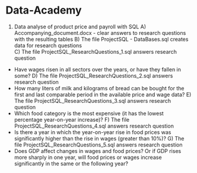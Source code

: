 # Data-Academy
1) Data analyse of product price and payroll with SQL
A) Accompanying_document.docx - clear answers to research questions with the resulting tables
B) The file ProjectSQL - DataBases.sql creates data for research questions  
C) The file ProjectSQL_ResearchQuestions_1.sql answers research question
  - Have wages risen in all sectors over the years, or have they fallen in some?
D) The file ProjectSQL_ResearchQuestions_2.sql answers research question
  - How many liters of milk and kilograms of bread can be bought for the first and last comparable period in the available price and wage data?
E) The file ProjectSQL_ResearchQuestions_3.sql answers research question
  - Which food category is the most expensive (it has the lowest percentage year-on-year increase)?
F) The file ProjectSQL_ResearchQuestions_4.sql answers research question
  - Is there a year in which the year-on-year rise in food prices was significantly higher than the rise in wages (greater than 10%)?
G) The file ProjectSQL_ResearchQuestions_5.sql answers research question
  - Does GDP affect changes in wages and food prices? Or if GDP rises more sharply in one year, 
   will food prices or wages increase significantly in the same or the following year?
